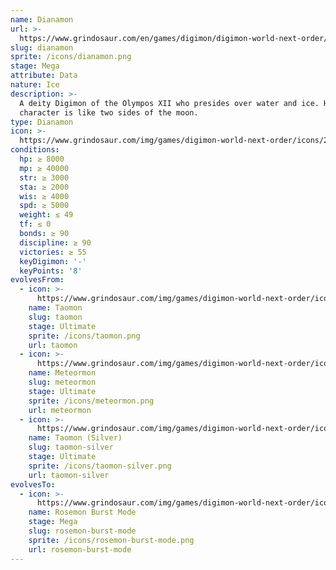 ```yaml
---
name: Dianamon
url: >-
  https://www.grindosaur.com/en/games/digimon/digimon-world-next-order/digimon/213-dianamon
slug: dianamon
sprite: /icons/dianamon.png
stage: Mega
attribute: Data
nature: Ice
description: >-
  A deity Digimon of the Olympos XII who presides over water and ice. His
  character is like two sides of the moon.
type: Dianamon
icon: >-
  https://www.grindosaur.com/img/games/digimon-world-next-order/icons/213-dianamon-icon.png
conditions:
  hp: ≥ 8000
  mp: ≥ 40000
  str: ≥ 3000
  sta: ≥ 2000
  wis: ≥ 4000
  spd: ≥ 5000
  weight: ≤ 49
  tf: ≤ 0
  bonds: ≥ 90
  discipline: ≥ 90
  victories: ≥ 55
  keyDigimon: '-'
  keyPoints: '8'
evolvesFrom:
  - icon: >-
      https://www.grindosaur.com/img/games/digimon-world-next-order/icons/124-taomon-icon-small.png
    name: Taomon
    slug: taomon
    stage: Ultimate
    sprite: /icons/taomon.png
    url: taomon
  - icon: >-
      https://www.grindosaur.com/img/games/digimon-world-next-order/icons/142-meteormon-icon-small.png
    name: Meteormon
    slug: meteormon
    stage: Ultimate
    sprite: /icons/meteormon.png
    url: meteormon
  - icon: >-
      https://www.grindosaur.com/img/games/digimon-world-next-order/icons/149-taomon-silver-icon-small.png
    name: Taomon (Silver)
    slug: taomon-silver
    stage: Ultimate
    sprite: /icons/taomon-silver.png
    url: taomon-silver
evolvesTo:
  - icon: >-
      https://www.grindosaur.com/img/games/digimon-world-next-order/icons/230-rosemon-burst-mode-icon-small.png
    name: Rosemon Burst Mode
    stage: Mega
    slug: rosemon-burst-mode
    sprite: /icons/rosemon-burst-mode.png
    url: rosemon-burst-mode
---
```



